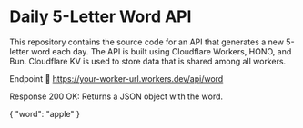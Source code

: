 # Daily 5-Letter Word API

This repository contains the source code for an API that generates a new 5-letter word each day. The API is built using Cloudflare Workers, HONO, and Bun. Cloudflare KV is used to store data that is shared among all workers.

Endpoint
🚀 https://your-worker-url.workers.dev/api/word

Response
200 OK: Returns a JSON object with the word.

{
  "word": "apple"
}
